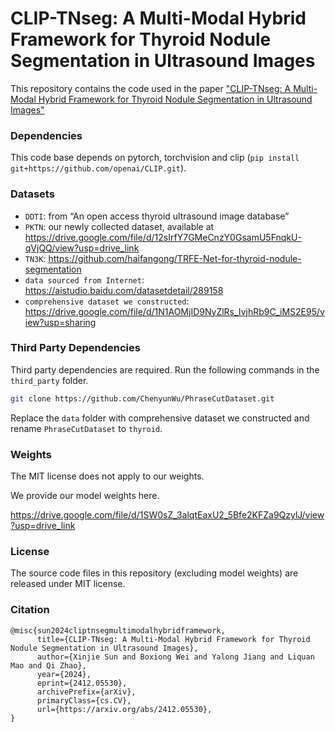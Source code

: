 # CLIP-TNseg: A Multi-Modal Hybrid Framework for Thyroid Nodule Segmentation in Ultrasound Images
This repository contains the code used in the paper ["CLIP-TNseg: A Multi-Modal Hybrid Framework for Thyroid Nodule Segmentation in Ultrasound Images"](https://arxiv.org/abs/2412.05530)



### Dependencies
This code base depends on pytorch, torchvision and clip (`pip install git+https://github.com/openai/CLIP.git`).


### Datasets

* `DDTI`: from “An open access thyroid ultrasound image database”
* `PKTN`: our newly collected dataset, available at https://drive.google.com/file/d/12sIrfY7GMeCnzY0GsamU5FnqkU-qVjQQ/view?usp=drive_link
* `TN3K`: https://github.com/haifangong/TRFE-Net-for-thyroid-nodule-segmentation
* `data sourced from Internet`: https://aistudio.baidu.com/datasetdetail/289158
* `comprehensive dataset we constructed`: https://drive.google.com/file/d/1N1AOMjID9NyZlRs_IvjhRb9C_iMS2E95/view?usp=sharing

### Third Party Dependencies
Third party dependencies are required. Run the following commands in the `third_party` folder. 
```bash
git clone https://github.com/ChenyunWu/PhraseCutDataset.git
```
Replace the `data` folder with comprehensive dataset we constructed and rename `PhraseCutDataset` to `thyroid`.


### Weights

The MIT license does not apply to our weights. 

We provide our model weights here.

https://drive.google.com/file/d/1SW0sZ_3alqtEaxU2_5Bfe2KFZa9QzylJ/view?usp=drive_link


### License

The source code files in this repository (excluding model weights) are released under MIT license.


### Citation
```
@misc{sun2024cliptnsegmultimodalhybridframework,
      title={CLIP-TNseg: A Multi-Modal Hybrid Framework for Thyroid Nodule Segmentation in Ultrasound Images}, 
      author={Xinjie Sun and Boxiong Wei and Yalong Jiang and Liquan Mao and Qi Zhao},
      year={2024},
      eprint={2412.05530},
      archivePrefix={arXiv},
      primaryClass={cs.CV},
      url={https://arxiv.org/abs/2412.05530}, 
}

```
